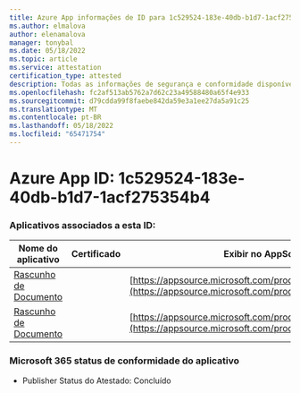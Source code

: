 ```yaml
---
title: Azure App informações de ID para 1c529524-183e-40db-b1d7-1acf275354b4
ms.author: elmalova
author: elenamalova
manager: tonybal
ms.date: 05/18/2022
ms.topic: article
ms.service: attestation
certification_type: attested
description: Todas as informações de segurança e conformidade disponíveis para 1c529524-183e-40db-b1d7-1acf275354b4.
ms.openlocfilehash: fc2af513ab5762a7d62c23a49588480a65f4e933
ms.sourcegitcommit: d79cdda99f8faebe842da59e3a1ee27da5a91c25
ms.translationtype: MT
ms.contentlocale: pt-BR
ms.lasthandoff: 05/18/2022
ms.locfileid: "65471754"
---
```

# <a name="azure-app-id-1c529524-183e-40db-b1d7-1acf275354b4"></a>Azure App ID: 1c529524-183e-40db-b1d7-1acf275354b4


### <a name="apps-associated-with-this-id"></a>Aplicativos associados a esta ID:
| **Nome do aplicativo** | **Certificado** | **Exibir no AppSource** |
|--------------|---------------|-----------------------|
| [Rascunho de Documento](../forward/WA200003634.md) |  | [https://appsource.microsoft.com/product/office/WA200003634](https://appsource.microsoft.com/product/office/WA200003634) |
| [Rascunho de Documento](../forward/WA200004059.md) |  | [https://appsource.microsoft.com/product/office/WA200004059](https://appsource.microsoft.com/product/office/WA200004059) |

### <a name="microsoft-365-app-compliance-status"></a>Microsoft 365 status de conformidade do aplicativo
- Publisher Status do Atestado: Concluído
